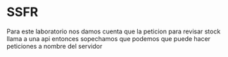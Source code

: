 # SSFR

Para este laboratorio nos damos cuenta que la peticion para revisar stock llama a una api 
entonces sopechamos que podemos que puede hacer peticiones a nombre del servidor


